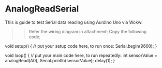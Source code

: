 # AnalogReadSerial
This is guide to test Serial data reading using Aurdino Uno via Wokwi

>> Refer the wiring diagram in attachment;
>> Copy the following code;

void setup() {
  // put your setup code here, to run once:
  Serial.begin(9600);
}

void loop() {
  // put your main code here, to run repeatedly:
  int sensorValue = analogRead(A0);
  Serial.println(sensorValue);
  delay(1);
}
